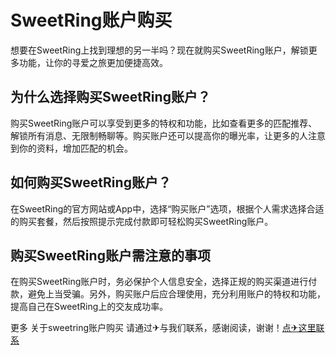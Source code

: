 # SweetRing账户购买

想要在SweetRing上找到理想的另一半吗？现在就购买SweetRing账户，解锁更多功能，让你的寻爱之旅更加便捷高效。

## 为什么选择购买SweetRing账户？

购买SweetRing账户可以享受到更多的特权和功能，比如查看更多的匹配推荐、解锁所有消息、无限制畅聊等。购买账户还可以提高你的曝光率，让更多的人注意到你的资料，增加匹配的机会。

## 如何购买SweetRing账户？

在SweetRing的官方网站或App中，选择“购买账户”选项，根据个人需求选择合适的购买套餐，然后按照提示完成付款即可轻松购买SweetRing账户。

## 购买SweetRing账户需注意的事项

在购买SweetRing账户时，务必保护个人信息安全，选择正规的购买渠道进行付款，避免上当受骗。另外，购买账户后应合理使用，充分利用账户的特权和功能，提高自己在SweetRing上的交友成功率。

更多 关于sweetring账户购买 请通过✈与我们联系，感谢阅读，谢谢！[点✈这里联系](https://lm.k02.cc)